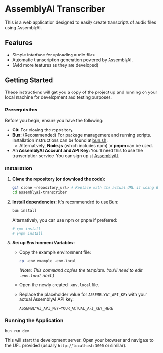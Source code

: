 # AssemblyAI Transcriber

This is a web application designed to easily create transcripts of audio files using AssemblyAI.

## Features

* Simple interface for uploading audio files.
* Automatic transcription generation powered by AssemblyAI.
* (Add more features as they are developed)

## Getting Started

These instructions will get you a copy of the project up and running on your local machine for development and testing purposes.

### Prerequisites

Before you begin, ensure you have the following:

* **Git:** For cloning the repository.
* **Bun:** (Recommended) For package management and running scripts. Installation instructions can be found at [bun.sh](https://bun.sh).
  * Alternatively, **Node.js** (which includes npm) or **pnpm** can be used.
* An **AssemblyAI Account and API Key:** You'll need this to use the transcription service. You can sign up at [AssemblyAI](https://www.assemblyai.com/).

### Installation

1. **Clone the repository (or download the code):**

   ```bash
   git clone <repository_url> # Replace with the actual URL if using Git
   cd assemblyai-transcriber
   ```

2. **Install dependencies:**
   It's recommended to use Bun:

   ```bash
   bun install
   ```

   Alternatively, you can use npm or pnpm if preferred:

   ```bash
   # npm install
   # pnpm install
   ```

3. **Set up Environment Variables:**
   * Copy the example environment file:

     ```bash
     cp .env.example .env.local
     ```

     *(Note: This command copies the template. You'll need to edit `.env.local` next.)*
   * Open the newly created `.env.local` file.
   * Replace the placeholder value for `ASSEMBLYAI_API_KEY` with your actual AssemblyAI API key:

     ```dotenv
     ASSEMBLYAI_API_KEY=YOUR_ACTUAL_API_KEY_HERE
     ```

### Running the Application

```bash
bun run dev
```

This will start the development server. Open your browser and navigate to the URL provided (usually `http://localhost:3000` or similar).
